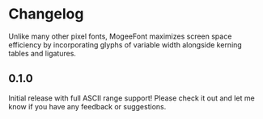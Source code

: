 # Changelog

Unlike many other pixel fonts, MogeeFont maximizes screen space efficiency by incorporating glyphs of variable width alongside kerning tables and ligatures.

## 0.1.0

Initial release with full ASCII range support! Please check it out and let me know if you have any feedback or suggestions.

